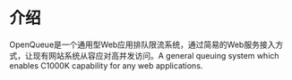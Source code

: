 # 介绍
OpenQueue是一个通用型Web应用排队限流系统，通过简易的Web服务接入方式，让现有网站系统从容应对高并发访问。A general queuing system which enables C1000K capability for any web applications.
